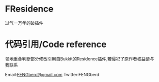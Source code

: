 # FResidence
过气一万年的破插件

# 代码引用/Code reference
领地重叠判断部分修改引用自Bukkit的Residence插件,若侵犯了原作者权益请与我联系

Email:FENGberd@gmail.com
Twitter:FENGberd
